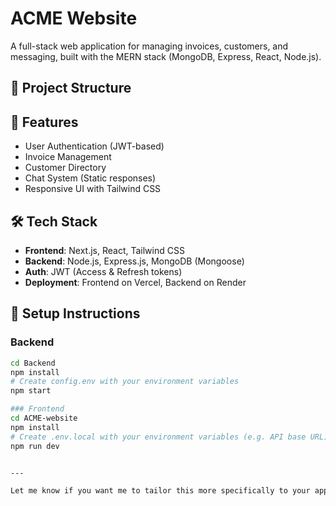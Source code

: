# ACME Website

A full-stack web application for managing invoices, customers, and messaging, built with the MERN stack (MongoDB, Express, React, Node.js).

## 📁 Project Structure


## 🚀 Features

- User Authentication (JWT-based)
- Invoice Management
- Customer Directory
- Chat System (Static responses)
- Responsive UI with Tailwind CSS

## 🛠️ Tech Stack

- **Frontend**: Next.js, React, Tailwind CSS
- **Backend**: Node.js, Express.js, MongoDB (Mongoose)
- **Auth**: JWT (Access & Refresh tokens)
- **Deployment**: Frontend on Vercel, Backend on Render

## 🔧 Setup Instructions

### Backend

```bash
cd Backend
npm install
# Create config.env with your environment variables
npm start

### Frontend
cd ACME-website
npm install
# Create .env.local with your environment variables (e.g. API base URL)
npm run dev


---

Let me know if you want me to tailor this more specifically to your app’s features or deployment steps.
